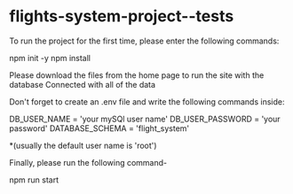 # flights-system-project--tests

To run the project for the first time, please enter the following commands:

npm init -y
npm install

Please download the files from the home page to run the site with the database Connected with all of the data

Don't forget to create an .env file and write the following commands inside:

DB_USER_NAME = 'your mySQl user name'
DB_USER_PASSWORD = 'your password'
DATABASE_SCHEMA = 'flight_system'

*(usually the default user name is 'root')

Finally, please run the following command-

npm run start